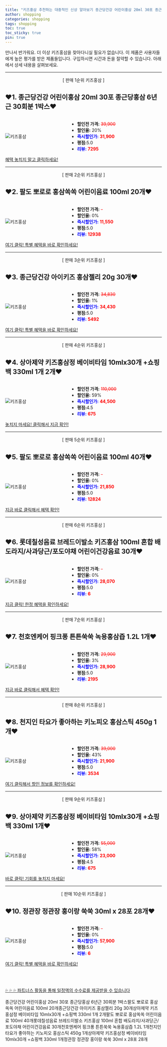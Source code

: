 ```yaml
---
title: "키즈홍삼 추천하는 대중적인 신상 알아보기 종근당건강 어린이홍삼 20ml 30포 종근당홍삼"
author: shopping
categories: shopping
tags: shopping
toc: true
toc_sticky: true
pin: true
---
```

만나서 반가워요. 더 이상 키즈홍삼을 찾아다니실 필요가 없습니다. 이 제품은 사용자들에게 높은 평가를 받은 제품들입니다. 구입하시면 시간과 돈을 절약할 수 있습니다. 아래에서 상세 내용을 살펴보세요.

---
<p class="toplist" style="margin: 0 auto; display: block; width: fit-content;">[ 판매 1순위 키즈홍삼 ]</p>

<h2><strong>❤️1. 종근당건강 어린이홍삼 20ml 30포 종근당홍삼 6년근 30회분 1박스❤️</strong></h2>

<div style="display: flex; align-items: center;">
    <div style="flex: 0.4;">
        <img src="https://thumbnail7.coupangcdn.com/thumbnails/remote/230x230ex/image/vendor_inventory/2a6d/ef7bc949b9cfa8d4db5c026d72bf2b84d88206ef50f8f4cbd9a83d8651e2.jpg" alt="키즈홍삼" style="max-width: 100%;">
    </div>
    <div style="flex: 0.6; margin-left: 10px;">
        <ul>
            <li><strong>할인전 가격:</strong> <del style="color: red;">39,900</del></li>
            <li><strong>할인율:</strong> 20%</li>
            <li><span style='color:blue'><strong>즉시할인가:</strong></span> <span style='color:red'><strong>31,900</strong></span></li>
            <li><strong>평점:</strong>5.0</li>
            <li><span style='color:blue'><strong>리뷰:</strong></span> <span style='color:red'><strong>7295</strong></span></li>
        </ul>
    </div>
</div>
<div class="center">
    <a href="https://selin100587.github.io?lptag=AF9450613&subid=githubio&pageKey=7154089214&traceid=V0-153&itemId=16779602991&vendorItemId=89846882441" class="myButton">
        혜택 놓치지 말고 클릭하세요!
    </a>
</div>


---
<p class="toplist" style="margin: 0 auto; display: block; width: fit-content;">[ 판매 2순위 키즈홍삼 ]</p>

<h2><strong>❤️2. 팔도 뽀로로 홍삼쏙쏙 어린이음료 100ml 20개❤️</strong></h2>

<div style="display: flex; align-items: center;">
    <div style="flex: 0.4;">
        <img src="https://thumbnail6.coupangcdn.com/thumbnails/remote/230x230ex/image/product/image/vendoritem/2019/02/28/4438031509/337c064b-8e4f-43ae-aa2c-2c04ce7024c2.jpg" alt="키즈홍삼" style="max-width: 100%;">
    </div>
    <div style="flex: 0.6; margin-left: 10px;">
        <ul>
            <li><strong>할인전 가격:</strong> <del style="color: red;">-</del></li>
            <li><strong>할인율:</strong> 0%</li>
            <li><span style='color:blue'><strong>즉시할인가:</strong></span> <span style='color:red'><strong>11,550</strong></span></li>
            <li><strong>평점:</strong>5.0</li>
            <li><span style='color:blue'><strong>리뷰:</strong></span> <span style='color:red'><strong>12938</strong></span></li>
        </ul>
    </div>
</div>
<div class="center">
    <a href="https://selin100587.github.io?lptag=AF9450613&subid=githubio&pageKey=7565271567&traceid=V0-153&itemId=21444268866&vendorItemId=4438031509" class="myButton">
        여기 클릭! 특별 혜택을 바로 확인하세요!
    </a>
</div>


---
<p class="toplist" style="margin: 0 auto; display: block; width: fit-content;">[ 판매 3순위 키즈홍삼 ]</p>

<h2><strong>❤️3. 종근당건강 아이키즈 홍삼젤리 20g 30개❤️</strong></h2>

<div style="display: flex; align-items: center;">
    <div style="flex: 0.4;">
        <img src="https://thumbnail9.coupangcdn.com/thumbnails/remote/230x230ex/image/retail/images/1122169127370308-b9b05077-eadd-4690-b9df-0e37ef7e4414.jpg" alt="키즈홍삼" style="max-width: 100%;">
    </div>
    <div style="flex: 0.6; margin-left: 10px;">
        <ul>
            <li><strong>할인전 가격:</strong> <del style="color: red;">34,830</del></li>
            <li><strong>할인율:</strong> 1%</li>
            <li><span style='color:blue'><strong>즉시할인가:</strong></span> <span style='color:red'><strong>34,430</strong></span></li>
            <li><strong>평점:</strong>5.0</li>
            <li><span style='color:blue'><strong>리뷰:</strong></span> <span style='color:red'><strong>5492</strong></span></li>
        </ul>
    </div>
</div>
<div class="center">
    <a href="https://selin100587.github.io?lptag=AF9450613&subid=githubio&pageKey=391318&traceid=V0-153&itemId=270579&vendorItemId=3000196559" class="myButton">
        여기 클릭! 특별 혜택을 바로 확인하세요!
    </a>
</div>


---
<p class="toplist" style="margin: 0 auto; display: block; width: fit-content;">[ 판매 4순위 키즈홍삼 ]</p>

<h2><strong>❤️4. 상아제약 키즈홍삼정 베이비타임 10mlx30개 +쇼핑백 330ml 1개 2개❤️</strong></h2>

<div style="display: flex; align-items: center;">
    <div style="flex: 0.4;">
        <img src="https://thumbnail6.coupangcdn.com/thumbnails/remote/230x230ex/image/vendor_inventory/2efe/a610354a6453da6cd844efb02b17b01372c754fc8969d043c59bf45ba676.jpeg" alt="키즈홍삼" style="max-width: 100%;">
    </div>
    <div style="flex: 0.6; margin-left: 10px;">
        <ul>
            <li><strong>할인전 가격:</strong> <del style="color: red;">110,000</del></li>
            <li><strong>할인율:</strong> 59%</li>
            <li><span style='color:blue'><strong>즉시할인가:</strong></span> <span style='color:red'><strong>44,500</strong></span></li>
            <li><strong>평점:</strong>4.5</li>
            <li><span style='color:blue'><strong>리뷰:</strong></span> <span style='color:red'><strong>675</strong></span></li>
        </ul>
    </div>
</div>
<div class="center">
    <a href="https://selin100587.github.io?lptag=AF9450613&subid=githubio&pageKey=4932431187&traceid=V0-153&itemId=20677065522&vendorItemId=88764013400" class="myButton">
        놓치지 마세요! 클릭해서 지금 확인!
    </a>
</div>


---
<p class="toplist" style="margin: 0 auto; display: block; width: fit-content;">[ 판매 5순위 키즈홍삼 ]</p>

<h2><strong>❤️5. 팔도 뽀로로 홍삼쏙쏙 어린이음료 100ml 40개❤️</strong></h2>

<div style="display: flex; align-items: center;">
    <div style="flex: 0.4;">
        <img src="https://thumbnail8.coupangcdn.com/thumbnails/remote/230x230ex/image/retail/images/af469207-8bac-4b94-b753-0326b53e495c6540534101496622742.png" alt="키즈홍삼" style="max-width: 100%;">
    </div>
    <div style="flex: 0.6; margin-left: 10px;">
        <ul>
            <li><strong>할인전 가격:</strong> <del style="color: red;">-</del></li>
            <li><strong>할인율:</strong> 0%</li>
            <li><span style='color:blue'><strong>즉시할인가:</strong></span> <span style='color:red'><strong>21,850</strong></span></li>
            <li><strong>평점:</strong>5.0</li>
            <li><span style='color:blue'><strong>리뷰:</strong></span> <span style='color:red'><strong>12824</strong></span></li>
        </ul>
    </div>
</div>
<div class="center">
    <a href="https://selin100587.github.io?lptag=AF9450613&subid=githubio&pageKey=9001689&traceid=V0-153&itemId=19443157111&vendorItemId=86554134483" class="myButton">
        지금 바로 클릭해서 혜택 확인!
    </a>
</div>


---
<p class="toplist" style="margin: 0 auto; display: block; width: fit-content;">[ 판매 6순위 키즈홍삼 ]</p>

<h2><strong>❤️6. 롯데칠성음료 브레드이발소 키즈홍삼 100ml 혼합 배도라지/사과당근/포도야채 어린이건강음료 30개❤️</strong></h2>

<div style="display: flex; align-items: center;">
    <div style="flex: 0.4;">
        <img src="https://thumbnail7.coupangcdn.com/thumbnails/remote/230x230ex/image/vendor_inventory/9d2c/8bc353df1fcef71f22b5a3939bc226a10ceaf36663ee3adc4e00f764d316.jpg" alt="키즈홍삼" style="max-width: 100%;">
    </div>
    <div style="flex: 0.6; margin-left: 10px;">
        <ul>
            <li><strong>할인전 가격:</strong> <del style="color: red;">-</del></li>
            <li><strong>할인율:</strong> 0%</li>
            <li><span style='color:blue'><strong>즉시할인가:</strong></span> <span style='color:red'><strong>28,070</strong></span></li>
            <li><strong>평점:</strong>5.0</li>
            <li><span style='color:blue'><strong>리뷰:</strong></span> <span style='color:red'><strong>6</strong></span></li>
        </ul>
    </div>
</div>
<div class="center">
    <a href="https://selin100587.github.io?lptag=AF9450613&subid=githubio&pageKey=7716063883&traceid=V0-153&itemId=20695696140&vendorItemId=87767162930" class="myButton">
        지금 클릭! 한정 혜택을 확인하세요!
    </a>
</div>


---
<p class="toplist" style="margin: 0 auto; display: block; width: fit-content;">[ 판매 7순위 키즈홍삼 ]</p>

<h2><strong>❤️7. 천호엔케어 핑크퐁 튼튼쑥쑥 녹용홍삼즙 1.2L 1개❤️</strong></h2>

<div style="display: flex; align-items: center;">
    <div style="flex: 0.4;">
        <img src="https://thumbnail8.coupangcdn.com/thumbnails/remote/230x230ex/image/retail/images/5739790732812342-a217b737-2d6f-4e35-9b7f-ea49ebdaffd1.jpg" alt="키즈홍삼" style="max-width: 100%;">
    </div>
    <div style="flex: 0.6; margin-left: 10px;">
        <ul>
            <li><strong>할인전 가격:</strong> <del style="color: red;">29,900</del></li>
            <li><strong>할인율:</strong> 3%</li>
            <li><span style='color:blue'><strong>즉시할인가:</strong></span> <span style='color:red'><strong>28,900</strong></span></li>
            <li><strong>평점:</strong>5.0</li>
            <li><span style='color:blue'><strong>리뷰:</strong></span> <span style='color:red'><strong>2195</strong></span></li>
        </ul>
    </div>
</div>
<div class="center">
    <a href="https://selin100587.github.io?lptag=AF9450613&subid=githubio&pageKey=8243613112&traceid=V0-153&itemId=20432880431&vendorItemId=70432504516" class="myButton">
        지금 바로 클릭해서 혜택 확인!
    </a>
</div>


---
<p class="toplist" style="margin: 0 auto; display: block; width: fit-content;">[ 판매 8순위 키즈홍삼 ]</p>

<h2><strong>❤️8. 천지인 타요가 좋아하는 키노피오 홍삼스틱 450g 1개❤️</strong></h2>

<div style="display: flex; align-items: center;">
    <div style="flex: 0.4;">
        <img src="https://thumbnail9.coupangcdn.com/thumbnails/remote/230x230ex/image/retail/images/369802633225505-1c46b604-9ece-4d5e-9636-787545f41257.jpg" alt="키즈홍삼" style="max-width: 100%;">
    </div>
    <div style="flex: 0.6; margin-left: 10px;">
        <ul>
            <li><strong>할인전 가격:</strong> <del style="color: red;">39,000</del></li>
            <li><strong>할인율:</strong> 43%</li>
            <li><span style='color:blue'><strong>즉시할인가:</strong></span> <span style='color:red'><strong>21,900</strong></span></li>
            <li><strong>평점:</strong>5.0</li>
            <li><span style='color:blue'><strong>리뷰:</strong></span> <span style='color:red'><strong>3534</strong></span></li>
        </ul>
    </div>
</div>
<div class="center">
    <a href="https://selin100587.github.io?lptag=AF9450613&subid=githubio&pageKey=7548935332&traceid=V0-153&itemId=19861738864&vendorItemId=3000035718" class="myButton">
        여기 클릭해서 할인 정보를 확인하세요!
    </a>
</div>


---
<p class="toplist" style="margin: 0 auto; display: block; width: fit-content;">[ 판매 9순위 키즈홍삼 ]</p>

<h2><strong>❤️9. 상아제약 키즈홍삼정 베이비타임 10mlx30개 +쇼핑백 330ml 1개❤️</strong></h2>

<div style="display: flex; align-items: center;">
    <div style="flex: 0.4;">
        <img src="https://thumbnail6.coupangcdn.com/thumbnails/remote/230x230ex/image/vendor_inventory/2efe/a610354a6453da6cd844efb02b17b01372c754fc8969d043c59bf45ba676.jpeg" alt="키즈홍삼" style="max-width: 100%;">
    </div>
    <div style="flex: 0.6; margin-left: 10px;">
        <ul>
            <li><strong>할인전 가격:</strong> <del style="color: red;">55,000</del></li>
            <li><strong>할인율:</strong> 58%</li>
            <li><span style='color:blue'><strong>즉시할인가:</strong></span> <span style='color:red'><strong>23,000</strong></span></li>
            <li><strong>평점:</strong>4.5</li>
            <li><span style='color:blue'><strong>리뷰:</strong></span> <span style='color:red'><strong>675</strong></span></li>
        </ul>
    </div>
</div>
<div class="center">
    <a href="https://selin100587.github.io?lptag=AF9450613&subid=githubio&pageKey=4932431187&traceid=V0-153&itemId=20677065521&vendorItemId=88764013419" class="myButton">
        바로 클릭! 기회를 놓치지 마세요!
    </a>
</div>


---
<p class="toplist" style="margin: 0 auto; display: block; width: fit-content;">[ 판매 10순위 키즈홍삼 ]</p>

<h2><strong>❤️10. 정관장 정관장 홍이랑 쑥쑥 30ml x 28포 28개❤️</strong></h2>

<div style="display: flex; align-items: center;">
    <div style="flex: 0.4;">
        <img src="https://thumbnail7.coupangcdn.com/thumbnails/remote/230x230ex/image/vendor_inventory/2c26/42a761a8547324efceec018150ad85729822bdb296707d43053de173c149.jpg" alt="키즈홍삼" style="max-width: 100%;">
    </div>
    <div style="flex: 0.6; margin-left: 10px;">
        <ul>
            <li><strong>할인전 가격:</strong> <del style="color: red;">-</del></li>
            <li><strong>할인율:</strong> 0%</li>
            <li><span style='color:blue'><strong>즉시할인가:</strong></span> <span style='color:red'><strong>57,900</strong></span></li>
            <li><strong>평점:</strong>5.0</li>
            <li><span style='color:blue'><strong>리뷰:</strong></span> <span style='color:red'><strong>6</strong></span></li>
        </ul>
    </div>
</div>
<div class="center">
    <a href="https://selin100587.github.io?lptag=AF9450613&subid=githubio&pageKey=7508760283&traceid=V0-153&itemId=18119377895&vendorItemId=90766338900" class="myButton">
        여기 클릭! 특별 혜택을 바로 확인하세요!
    </a>
</div>

<br><br><br>[💦 💦 💦 파트너스 활동을 통해 일정액의 수수료를 제공받을 수 있습니다](https://link.coupang.com/a/bcpT2c)<br><br>종근당건강 어린이홍삼 20ml 30포 종근당홍삼 6년근 30회분 1박스팔도 뽀로로 홍삼쏙쏙 어린이음료 100ml 20개종근당건강 아이키즈 홍삼젤리 20g 30개상아제약 키즈홍삼정 베이비타임 10mlx30개 +쇼핑백 330ml 1개 2개팔도 뽀로로 홍삼쏙쏙 어린이음료 100ml 40개롯데칠성음료 브레드이발소 키즈홍삼 100ml 혼합 배도라지/사과당근/포도야채 어린이건강음료 30개천호엔케어 핑크퐁 튼튼쑥쑥 녹용홍삼즙 1.2L 1개천지인 타요가 좋아하는 키노피오 홍삼스틱 450g 1개상아제약 키즈홍삼정 베이비타임 10mlx30개 +쇼핑백 330ml 1개정관장 정관장 홍이랑 쑥쑥 30ml x 28포 28개